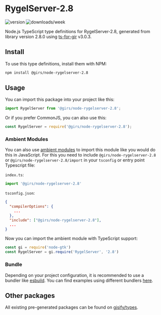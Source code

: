 
# RygelServer-2.8

![version](https://img.shields.io/npm/v/@girs/node-rygelserver-2.8)
![downloads/week](https://img.shields.io/npm/dw/@girs/node-rygelserver-2.8)


Node.js TypeScript type definitions for RygelServer-2.8, generated from library version 2.8.0 using [ts-for-gir](https://github.com/gjsify/ts-for-gir) v3.0.3.


## Install

To use this type definitions, install them with NPM:
```bash
npm install @girs/node-rygelserver-2.8
```

## Usage

You can import this package into your project like this:
```ts
import RygelServer from '@girs/node-rygelserver-2.8';
```

Or if you prefer CommonJS, you can also use this:
```ts
const RygelServer = require('@girs/node-rygelserver-2.8');
```

### Ambient Modules

You can also use [ambient modules](https://github.com/gjsify/ts-for-gir/tree/main/packages/cli#ambient-modules) to import this module like you would do this in JavaScript.
For this you need to include `@girs/node-rygelserver-2.8` or `@girs/node-rygelserver-2.8/import` in your `tsconfig` or entry point Typescript file:

`index.ts`:
```ts
import '@girs/node-rygelserver-2.8'
```

`tsconfig.json`:
```json
{
  "compilerOptions": {
    ...
  },
  "include": ["@girs/node-rygelserver-2.8"],
  ...
}
```

Now you can import the ambient module with TypeScript support: 

```ts
const gi = require('node-gtk')
const RygelServer = gi.require('RygelServer', '2.8')
```


### Bundle

Depending on your project configuration, it is recommended to use a bundler like [esbuild](https://esbuild.github.io/). You can find examples using different bundlers [here](https://github.com/gjsify/ts-for-gir/tree/main/examples).

## Other packages

All existing pre-generated packages can be found on [gjsify/types](https://github.com/gjsify/types).

